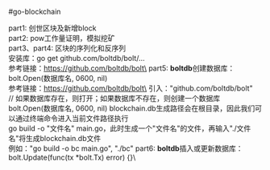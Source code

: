 #go-blockchain

part1: 创世区块及新增block \
part2: pow工作量证明，模拟挖矿 \
part3、part4: 区块的序列化和反序列\
    安装库：go get github.com/boltdb/bolt/...\
    参考链接：https://github.com/boltdb/bolt\
part5: **boltdb**创建数据库：bolt.Open(数据库名, 0600, nil)\
    参考链接：https://github.com/boltdb/bolt\
    引入："github.com/boltdb/bolt"\
    // 如果数据库存在，则打开；如果数据库不存在，则创建一个数据库\
    bolt.Open(数据库名, 0600, nil)
    blockchain.db生成路径会在根目录，因此我们可以通过终端命令进入当前文件路径执行\
    go build -o "文件名" main.go，此时生成一个"文件名"的文件，再输入"./文件名"将生成blockchain.db文件\
    例如："go build -o bc main.go", "./bc"
part6: **boltdb**插入或更新数据库：bolt.Update(func(tx *bolt.Tx) error) {}\
    
   
    